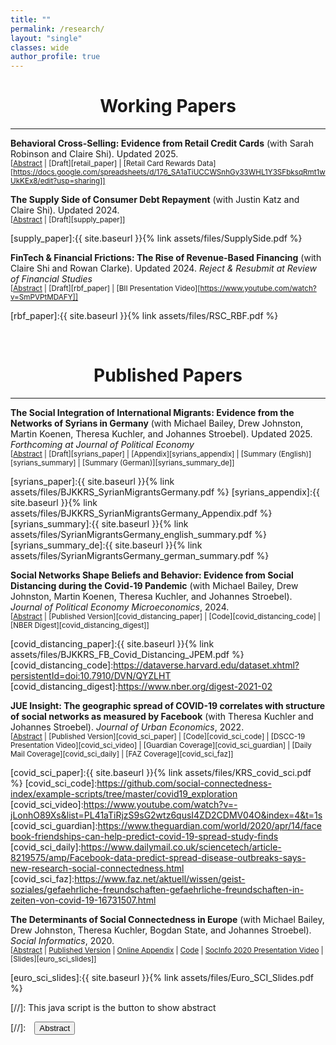 ```yaml
---
title: ""
permalink: /research/
layout: "single"
classes: wide
author_profile: true
---
```



# <center> Working Papers </center>
- - -

**Behavioral Cross-Selling: Evidence from Retail Credit Cards** (with Sarah Robinson and Claire Shi). Updated 2025. <br/>
<small>[<a href="#/" onclick="visib('retail')">Abstract</a> | [Draft][retail_paper] | [Retail Card Rewards Data][https://docs.google.com/spreadsheets/d/176_SA1aTiUCCWSnhGy33WHL1Y3SFbksqRmt1wUkKEx8/edit?usp=sharing]] </small>
<div id="retail" style="display: none; text-align: justify; line-height: 1.2" ><small>
Why do some non-financial firms rely on revenue from consumer financial products? At several large U.S. retailers, direct revenues from credit card partnerships exceed total operating income. This paper proposes a theory of behavioral cross-selling, in which firms use their access to customers to cross-sell products that capitalize on behavioral biases, such as inattention or forgetfulness. We test our theory in the retail credit card market using data from a major credit bureau. Although retail cards account for only 17% of balances in our sample, they generate 45% of missed minimum payments, triggering late fees. Liquidity constraints cannot fully explain missed minimums: among individuals with multiple cards, nearly half of missed payments on retail cards could have been avoided by reallocating excess payments from other cards. Consistent with the theory, firms in locations with more avoidable missed payments are more likely to offer retail cards and provide larger sign-up incentives. We discuss how behavioral cross-selling can help explain practices in industries such as airlines, auto dealerships, tax preparation services, and sports entertainment.
</small><br><br/></div>

**The Supply Side of Consumer Debt Repayment** (with Justin Katz and Claire Shi). Updated 2024. <br/>
<small>[<a href="#/" onclick="visib('supply')">Abstract</a> | [Draft][supply_paper]] </small>
<div id="supply" style="display: none; text-align: justify; line-height: 1.2" ><small>
Minimum payments on credit card debt allow consumers to repay slowly: despite being unsecured, the average $7,000 balance generally amortizes in over 20 years. We study how lenders choose these minimum payments and the impacts of these choices on equilibrium consumer debt outcomes. When short-term illiquidity makes many borrowers unable to make higher payments, lenders set low minimums to limit default costs. Alternatively, if many borrowers make near-minimum payments for reasons besides illiquidity (e.g., due to anchoring), lenders set low minimums to generate interest revenue. To separate these two forces, we use payment-level data from a credit bureau to document a new fact about intra-temporal debt repayment. Consumers often revolve high-interest credit card debt while making excess payments on low-interest installment debt, providing evidence that low payments aren't solely liquidity-driven. We use this fact to estimate an empirical model that predicts realistically low lender minimums. The model suggests that without anchoring, minimums would be over twice as high for most borrowers. Lenders amplify consumer biases, accounting for 20% of the total increase in credit card debt and 85% of defaults from anchoring in our model.
</small><br><br/></div>

[supply_paper]:{{ site.baseurl }}{% link assets/files/SupplySide.pdf %}


**FinTech & Financial Frictions: The Rise of Revenue-Based Financing** (with Claire Shi and Rowan Clarke). Updated 2024. *Reject & Resubmit at Review of Financial Studies* <br/>
<small>[<a href="#/" onclick="visib('rbf')">Abstract</a> | [Draft][rbf_paper] | [BII Presentation Video][https://www.youtube.com/watch?v=SmPVPtMDAFY]] </small>
<div id="rbf" style="display: none; text-align: justify; line-height: 1.2" ><small>
We use transaction-level data from a major payment processor to study FinTech-provided small business "revenue-based financing." After eight months, payments through the processor are 16% lower for businesses who take financing offers than observably similar non-takers, driven by moral hazard from revenue hiding and adverse selection. Two natural experiments suggest FinTech platforms' non-lending interactions with small businesses---e.g., payment processing and inventory management---can limit both hiding and selection. By tying repayment to the continued use of non-lending products, FinTechs can mitigate enforcement and monitoring frictions. Our results help explain the rise of FinTech-provided revenue-based financing.
</small><br><br/></div>

[rbf_paper]:{{ site.baseurl }}{% link assets/files/RSC_RBF.pdf %}

<br/>

# <center> Published Papers </center>
- - -

**The Social Integration of International Migrants: Evidence from the Networks of Syrians in Germany** (with Michael Bailey, Drew Johnston, Martin Koenen, Theresa Kuchler, and Johannes Stroebel). Updated 2025. *Forthcoming at Journal of Political Economy* <br/>
<small>[<a href="#/" onclick="visib('syrians')">Abstract</a> | [Draft][syrians_paper] | [Appendix][syrians_appendix] | [Summary (English)][syrians_summary] | [Summary (German)][syrians_summary_de]] </small>
<div id="syrians" style="display: none; text-align: justify; line-height: 1.2" ><small>
 We use de-identified friendship data from Facebook to study the social integration of Syrian migrants in Germany. Our analysis establishes five key findings: (1) Places differ substantially in their propensities to socially integrate migrants. This regional variation in integration outcomes largely reflects causal place-based effects. (2) Spatial variation in migrants' social integration can be decomposed into the rate at which Germans befriend their neighbors in general and the particular rate at which they befriend migrants versus other Germans. We follow the friending behavior of Germans that move across locations to show that both forces are more affected by local institutions and policies than by persistent individual characteristics or preferences of local natives. (3) Integration courses causally affect place-specific equilibrium integration levels by increasing the rate at which Germans befriend Syrian migrants. (4) Social integration helps migrants obtain help from natives across a range of settings such as finding jobs and housing. (5) Natives quasi-randomly exposed to a migrant in high school are more likely to befriend other migrants later in life.
</small><br><br/></div>

[syrians_paper]:{{ site.baseurl }}{% link assets/files/BJKKRS_SyrianMigrantsGermany.pdf %}
[syrians_appendix]:{{ site.baseurl }}{% link assets/files/BJKKRS_SyrianMigrantsGermany_Appendix.pdf %}
[syrians_summary]:{{ site.baseurl }}{% link assets/files/SyrianMigrantsGermany_english_summary.pdf %}
[syrians_summary_de]:{{ site.baseurl }}{% link assets/files/SyrianMigrantsGermany_german_summary.pdf %}

**Social Networks Shape Beliefs and Behavior: Evidence from Social Distancing during the Covid-19 Pandemic** (with Michael Bailey, Drew Johnston, Martin Koenen, Theresa Kuchler, and Johannes Stroebel). *Journal of Political Economy Microeconomics*, 2024. <br/>
<small>[<a href="#/" onclick="visib('covid_distancing')">Abstract</a> | [Published Version][covid_distancing_paper] | [Code][covid_distancing_code] | [NBER Digest][covid_distancing_digest]] </small>
<div id="covid_distancing" style="display: none; text-align: justify; line-height: 1.2" ><small>
We analyze de-identified data from Facebook to show how social connections affect beliefs and behaviors in high-stakes settings. During the COVID-19 pandemic, individuals with friends in regions facing severe disease outbreaks reduced their mobility more than their demographically similar neighbors with friends in less affected areas. To explore why social connections shape behaviors, we show that individuals with higher friend exposure to COVID-19 are more supportive of social distancing measures and less likely to advocate to reopen the economy. We conclude that friends influence individuals’ behaviors in part through their beliefs, even when there is abundant information from expert sources.
</small><br><br/></div>

[covid_distancing_paper]:{{ site.baseurl }}{% link assets/files/BJKKRS_FB_Covid_Distancing_JPEM.pdf %}
[covid_distancing_code]:https://dataverse.harvard.edu/dataset.xhtml?persistentId=doi:10.7910/DVN/QYZLHT
[covid_distancing_digest]:https://www.nber.org/digest-2021-02

**JUE Insight: The geographic spread of COVID-19 correlates with structure of social networks as measured by Facebook** (with Theresa Kuchler and Johannes Stroebel). *Journal of Urban Economics*, 2022. <br/>
<small>[<a href="#/" onclick="visib('covid_sci')">Abstract</a> | [Published Version][covid_sci_paper] | [Code][covid_sci_code] | [DSCC-19 Presentation Video][covid_sci_video] | [Guardian Coverage][covid_sci_guardian] | [Daily Mail Coverage][covid_sci_daily] | [FAZ Coverage][covid_sci_faz]] </small>
<div id="covid_sci" style="display: none; text-align: justify; line-height: 1.2" ><small>
We use aggregated data from Facebook to show that COVID-19 is more likely to spread between regions with stronger social network connections. Areas with more social ties to two early COVID-19 “hotspots” (Westchester County, NY, in the U.S. and Lodi province in Italy) generally had more confirmed COVID-19 cases by the end of March. These relationships hold after controlling for geographic distance to the hotspots as well as the population density and demographics of the regions. As the pandemic progressed in the U.S., a county’s social proximity to recent COVID-19 cases and deaths predicts future outbreaks over and above physical proximity and demographics. In part due to its broad coverage, social connectedness data provides additional predictive power to measures based on smartphone location or online search data. These results suggest that data from online social networks can be useful to epidemiologists and others hoping to forecast the spread of communicable diseases such as COVID-19.
</small><br><br/></div>

[covid_sci_paper]:{{ site.baseurl }}{% link assets/files/KRS_covid_sci.pdf %}
[covid_sci_code]:https://github.com/social-connectedness-index/example-scripts/tree/master/covid19_exploration
[covid_sci_video]:https://www.youtube.com/watch?v=-jLonhO89Xs&list=PL41aTiRjzS9sG2wtz6qusI4ZD2CDMV04O&index=4&t=1s
[covid_sci_guardian]:https://www.theguardian.com/world/2020/apr/14/facebook-friendships-can-help-predict-covid-19-spread-study-finds
[covid_sci_daily]:https://www.dailymail.co.uk/sciencetech/article-8219575/amp/Facebook-data-predict-spread-disease-outbreaks-says-new-research-social-connectedness.html
[covid_sci_faz]:https://www.faz.net/aktuell/wissen/geist-soziales/gefaehrliche-freundschaften-gefaehrliche-freundschaften-in-zeiten-von-covid-19-16731507.html


**The Determinants of Social Connectedness in Europe** (with Michael Bailey, Drew Johnston, Theresa Kuchler, Bogdan State, and Johannes Stroebel). *Social Informatics*, 2020. <br/>
<small>[<a href="#/" onclick="visib('euro_sci')">Abstract</a> | [Published Version][euro_sci_paper] | [Online Appendix][euro_sci_appendix] | [Code][euro_sci_code] | [SocInfo 2020 Presentation Video][euro_sci_video] | [Slides][euro_sci_slides]] </small>
<div id="euro_sci" style="display: none; text-align: justify; line-height: 1.2" ><small>
We use de-identified and aggregated data from Facebook to study the structure of social networks across European regions. Social connectedness declines strongly in geographic distance and at country borders. Historical borders and unions — such as the Austro-Hungarian Empire, Czechoslovakia, and East/West Germany — shape present-day social connectedness over and above today’s political boundaries and other controls. All else equal, social connectedness is stronger between regions with residents of similar ages and education levels, as well as between regions that share a language and religion. In contrast, region-pairs with dissimilar incomes tend to be more connected, likely due to increased migration from poorer to richer regions.
</small><br><br/></div>

[euro_sci_paper]: https://doi.org/10.1007/978-3-030-60975-7_1
[euro_sci_code]: https://github.com/social-connectedness-index/euro_sci
[euro_sci_appendix]:https://arxiv.org/pdf/2007.12177.pdf
[euro_sci_video]:https://drive.google.com/file/d/1cPQFFAfvfXMaYFqR2_3ojMmtOSMMcrKI/view?usp=sharing
[euro_sci_slides]:{{ site.baseurl }}{% link assets/files/Euro_SCI_Slides.pdf %}



[//]: This java script is the button to show abstract
<script>
 function visib(id) {
  var x = document.getElementById(id);
  if (x.style.display === "block") {
    x.style.display = "none";
  } else {
    x.style.display = "block";
  }
}
</script>

[//]:&emsp;<button onclick="visib('polariz')" class="btn btn--inverse btn--small">Abstract</button>
